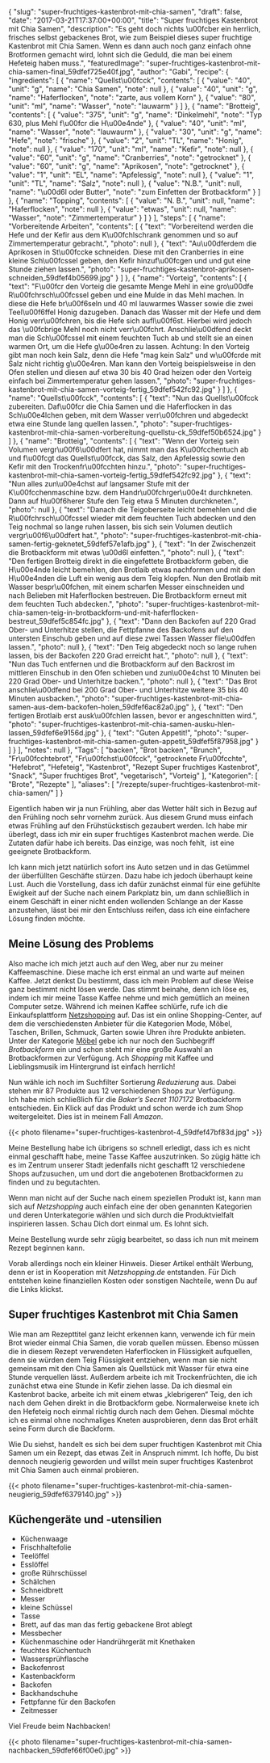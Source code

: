 {
    "slug": "super-fruchtiges-kastenbrot-mit-chia-samen",
    "draft": false,
    "date": "2017-03-21T17:37:00+00:00",
    "title": "Super fruchtiges Kastenbrot mit Chia Samen",
    "description": "Es geht doch nichts \u00fcber ein herrlich, frisches selbst gebackenes Brot, wie zum Beispiel dieses super fruchtige Kastenbrot mit Chia Samen. Wenn es dann auch noch ganz einfach ohne Brotformen gemacht wird, lohnt sich die Geduld, die man bei einem Hefeteig haben muss.",
    "featuredImage": "super-fruchtiges-kastenbrot-mit-chia-samen-final_59dfef725e40f.jpg",
    "author": "Gabi",
    "recipe": {
        "ingredients": [
            {
                "name": "Quellst\u00fcck",
                "contents": [
                    {
                        "value": "40",
                        "unit": "g",
                        "name": "Chia Samen",
                        "note": null
                    },
                    {
                        "value": "40",
                        "unit": "g",
                        "name": "Haferflocken",
                        "note": "zarte, aus vollem Korn"
                    },
                    {
                        "value": "80",
                        "unit": "ml",
                        "name": "Wasser",
                        "note": "lauwarm"
                    }
                ]
            },
            {
                "name": "Brotteig",
                "contents": [
                    {
                        "value": "375",
                        "unit": "g",
                        "name": "Dinkelmehl",
                        "note": "Typ 630, plus Mehl f\u00fcr die H\u00e4nde"
                    },
                    {
                        "value": "40",
                        "unit": "ml",
                        "name": "Wasser",
                        "note": "lauwaurm"
                    },
                    {
                        "value": "30",
                        "unit": "g",
                        "name": "Hefe",
                        "note": "frische"
                    },
                    {
                        "value": "2",
                        "unit": "TL",
                        "name": "Honig",
                        "note": null
                    },
                    {
                        "value": "170",
                        "unit": "ml",
                        "name": "Kefir",
                        "note": null
                    },
                    {
                        "value": "60",
                        "unit": "g",
                        "name": "Cranberries",
                        "note": "getrocknet"
                    },
                    {
                        "value": "60",
                        "unit": "g",
                        "name": "Aprikosen",
                        "note": "getrocknet"
                    },
                    {
                        "value": "1",
                        "unit": "EL",
                        "name": "Apfelessig",
                        "note": null
                    },
                    {
                        "value": "1",
                        "unit": "TL",
                        "name": "Salz",
                        "note": null
                    },
                    {
                        "value": "N.B.",
                        "unit": null,
                        "name": "\u00d6l oder Butter",
                        "note": "zum Einfetten der Brotbackform"
                    }
                ]
            },
            {
                "name": "Topping",
                "contents": [
                    {
                        "value": "N. B.",
                        "unit": null,
                        "name": "Haferflocken",
                        "note": null
                    },
                    {
                        "value": "etwas",
                        "unit": null,
                        "name": "Wasser",
                        "note": "Zimmertemperatur"
                    }
                ]
            }
        ],
        "steps": [
            {
                "name": "Vorbereitende Arbeiten",
                "contents": [
                    {
                        "text": "Vorbereitend werden die Hefe und der Kefir aus dem K\u00fchlschrank genommen und so auf Zimmertemperatur gebracht.",
                        "photo": null
                    },
                    {
                        "text": "Au\u00dferdem die Aprikosen in St\u00fccke schneiden. Diese mit den Cranberries in eine kleine Sch\u00fcssel geben, den Kefir hinzuf\u00fcgen und und gut eine Stunde ziehen lassen.",
                        "photo": "super-fruchtiges-kastenbrot-aprikosen-schneiden_59dfef4b05699.jpg"
                    }
                ]
            },
            {
                "name": "Vorteig",
                "contents": [
                    {
                        "text": "F\u00fcr den Vorteig die gesamte Menge Mehl in eine gro\u00dfe R\u00fchrsch\u00fcssel geben und eine Mulde in das Mehl machen. In diese die Hefe br\u00f6seln und 40 ml lauwarmes Wasser sowie die zwei Teel\u00f6ffel Honig dazugeben. Danach  das Wasser mit der Hefe und dem Honig verr\u00fchren, bis die Hefe sich aufl\u00f6st. Hierbei wird jedoch das \u00fcbrige Mehl noch nicht verr\u00fchrt. Anschlie\u00dfend deckt man die Sch\u00fcssel mit einem feuchten Tuch ab und stellt sie an einen warmen Ort, um die Hefe g\u00e4ren zu lassen. Achtung: In den Vorteig gibt man noch kein Salz, denn die Hefe \"mag kein Salz\" und w\u00fcrde mit Salz nicht richtig g\u00e4ren. Man kann den Vorteig beispielsweise in den Ofen stellen und diesen auf etwa 30 bis 40 Grad heizen oder den Vorteig einfach bei Zimmertemperatur gehen lassen.",
                        "photo": "super-fruchtiges-kastenbrot-mit-chia-samen-vorteig-fertig_59dfef542fc92.jpg"
                    }
                ]
            },
            {
                "name": "Quellst\u00fcck",
                "contents": [
                    {
                        "text": "Nun das Quellst\u00fcck zubereiten. Daf\u00fcr die Chia Samen und die Haferflocken in das Sch\u00e4lchen geben, mit dem Wasser verr\u00fchren und abgedeckt etwa eine Stunde lang quellen lassen.",
                        "photo": "super-fruchtiges-kastenbrot-mit-chia-samen-vorbereitung-quellstu-ck_59dfef50b6524.jpg"
                    }
                ]
            },
            {
                "name": "Brotteig",
                "contents": [
                    {
                        "text": "Wenn der Vorteig sein Volumen vergr\u00f6\u00dfert hat, nimmt man das K\u00fcchentuch ab und f\u00fcgt das Quellst\u00fcck, das Salz, den Apfelessig sowie den Kefir mit den Trockenfr\u00fcchten hinzu.",
                        "photo": "super-fruchtiges-kastenbrot-mit-chia-samen-vorteig-fertig_59dfef542fc92.jpg"
                    },
                    {
                        "text": "Nun alles zun\u00e4chst auf langsamer Stufe mit der K\u00fcchenmaschine bzw. dem Handr\u00fchrger\u00e4t durchkneten. Dann auf h\u00f6herer Stufe den Teig etwa 5 Minuten  durchkneten.",
                        "photo": null
                    },
                    {
                        "text": "Danach die Teigoberseite leicht bemehlen und die R\u00fchrsch\u00fcssel wieder mit dem feuchten Tuch abdecken und den Teig nochmal so lange ruhen lassen, bis sich sein Volumen deutlich vergr\u00f6\u00dfert hat.",
                        "photo": "super-fruchtiges-kastenbrot-mit-chia-samen-fertig-geknetet_59dfef57e1afb.jpg"
                    },
                    {
                        "text": "In der Zwischenzeit die Brotbackform mit etwas \u00d6l einfetten.",
                        "photo": null
                    },
                    {
                        "text": "Den fertigen Brotteig direkt in die eingefettete Brotbackform geben, die H\u00e4nde leicht bemehlen, den Brotlaib etwas nachformen und mit den H\u00e4nden die Luft ein wenig aus dem Teig klopfen. Nun den Brotlaib mit Wasser bespr\u00fchen, mit einem scharfen Messer einschneiden und nach Belieben mit Haferflocken bestreuen. Die Brotbackform erneut mit dem feuchten Tuch abdecken.",
                        "photo": "super-fruchtiges-kastenbrot-mit-chia-samen-teig-in-brotbackform-und-mit-haferflocken-bestreut_59dfef5c854fc.jpg"
                    },
                    {
                        "text": "Dann den Backofen auf 220 Grad Ober- und Unterhitze stellen, die Fettpfanne des Backofens auf den untersten Einschub geben und auf diese zwei Tassen Wasser flie\u00dfen lassen.",
                        "photo": null
                    },
                    {
                        "text": "Den Teig abgedeckt noch so lange ruhen lassen, bis der Backofen 220 Grad erreicht hat.",
                        "photo": null
                    },
                    {
                        "text": "Nun das Tuch entfernen und die Brotbackform auf den Backrost im mittleren Einschub in den Ofen schieben und zun\u00e4chst 10 Minuten bei 220 Grad Ober- und Unterhitze backen.",
                        "photo": null
                    },
                    {
                        "text": "Das Brot anschlie\u00dfend bei 200 Grad Ober- und Unterhitze weitere 35 bis 40 Minuten ausbacken.",
                        "photo": "super-fruchtiges-kastenbrot-mit-chia-samen-aus-dem-backofen-holen_59dfef6ac82a0.jpg"
                    },
                    {
                        "text": "Den fertigen Brotlaib erst ausk\u00fchlen lassen, bevor er angeschnitten wird.",
                        "photo": "super-fruchtiges-kastenbrot-mit-chia-samen-ausku-hlen-lassen_59dfef6e9156d.jpg"
                    },
                    {
                        "text": "Guten Appetit!",
                        "photo": "super-fruchtiges-kastenbrot-mit-chia-samen-guten-appetit_59dfef5f87958.jpg"
                    }
                ]
            }
        ],
        "notes": null
    },
    "Tags": [
        "backen",
        "Brot backen",
        "Brunch",
        "Fr\u00fcchtebrot",
        "Fr\u00fchst\u00fcck",
        "getrocknete Fr\u00fcchte",
        "Hefebrot",
        "Hefeteig",
        "Kastenbrot",
        "Rezept Super fruchtiges Kastenbrot",
        "Snack",
        "Super fruchtiges Brot",
        "vegetarisch",
        "Vorteig"
    ],
    "Kategorien": [
        "Brote",
        "Rezepte"
    ],
    "aliases": [
        "\/rezepte\/super-fruchtiges-kastenbrot-mit-chia-samen\/"
    ]
}

Eigentlich haben wir ja nun Frühling, aber das Wetter hält sich in Bezug auf den Frühling noch sehr vornehm zurück. Aus diesem Grund muss einfach etwas Frühling auf den Frühstückstisch gezaubert werden. Ich habe mir überlegt, dass ich mir ein super fruchtiges Kastenbrot machen werde. Die Zutaten dafür habe ich bereits. Das einzige, was noch fehlt,  ist eine geeignete Brotbackform.

Ich kann mich jetzt natürlich sofort ins Auto setzen und in das Getümmel der überfüllten Geschäfte stürzen. Dazu habe ich jedoch überhaupt keine Lust. Auch die Vorstellung, dass ich dafür zunächst einmal für eine gefühlte Ewigkeit auf der Suche nach einem Parkplatz bin, um dann schließlich in einem Geschäft in einer nicht enden wollenden Schlange an der Kasse anzustehen, lässt bei mir den Entschluss reifen, dass ich eine einfachere Lösung finden möchte.

## Meine Lösung des Problems

Also mache ich mich jetzt auch auf den Weg, aber nur zu meiner Kaffeemaschine. Diese mache ich erst einmal an und warte auf meinen Kaffee. Jetzt denkst Du bestimmt, dass ich mein Problem auf diese Weise ganz bestimmt nicht lösen werde. Das stimmt beinahe, denn ich löse es, indem ich mir meine Tasse Kaffee nehme und mich gemütlich an meinen Computer setze. Während ich meinen Kaffee schlürfe, rufe ich die Einkaufsplattform <a href="http://www.netzshopping.de/" rel="nofollow">Netzshopping</a> auf. Das ist ein online Shopping-Center, auf dem die verschiedensten Anbieter für die Kategorien Mode, Möbel, Taschen, Brillen, Schmuck, Garten sowie Uhren ihre Produkte anbieten. Unter der Kategorie <a href="http://moebel.netzshopping.de" rel="nofollow">Möbel</a> gebe ich nur noch den Suchbegriff _Brotbackform_ ein und schon steht mir eine große Auswahl an Brotbackformen zur Verfügung. Ach _Shopping_ mit Kaffee und Lieblingsmusik im Hintergrund ist einfach herrlich!

Nun wähle ich noch im Suchfilter Sortierung _Reduzierung_ aus. Dabei stehen mir 87 Produkte aus 12 verschiedenen Shops zur Verfügung. Ich habe mich schließlich für die _Baker&#8217;s Secret 1107172_ Brotbackform entschieden. Ein Klick auf das Produkt und schon werde ich zum Shop weitergeleitet. Dies ist in meinem Fall _Amazon_.

{{< photo filename="super-fruchtiges-kastenbrot-4_59dfef47bf83d.jpg" >}}

Meine Bestellung habe ich übrigens so schnell erledigt, dass ich es nicht einmal geschafft habe, meine Tasse Kaffee auszutrinken. So zügig hätte ich es im Zentrum unserer Stadt jedenfalls nicht geschafft 12 verschiedene Shops aufzusuchen, um und dort die angebotenen Brotbackformen zu finden und zu begutachten.

Wenn man nicht auf der Suche nach einem speziellen Produkt ist, kann man sich auf _Netzshopping_ auch einfach eine der oben genannten Kategorien und deren Unterkategorie wählen und sich durch die Produktvielfalt inspirieren lassen. Schau Dich dort einmal um. Es lohnt sich.

Meine Bestellung wurde sehr zügig bearbeitet, so dass ich nun mit meinem Rezept beginnen kann.

Vorab allerdings noch ein kleiner Hinweis. Dieser Artikel enthält Werbung, denn er ist in Kooperation mit _Netzshopping.de_ entstanden. Für Dich entstehen keine finanziellen Kosten oder sonstigen Nachteile, wenn Du auf die Links klickst.

## Super fruchtiges Kastenbrot mit Chia Samen

Wie man am Rezepttitel ganz leicht erkennen kann, verwende ich für mein Brot wieder einmal Chia Samen, die vorab quellen müssen. Ebenso müssen die in diesem Rezept verwendeten Haferflocken in Flüssigkeit aufquellen, denn sie würden dem Teig Flüssigkeit entziehen, wenn man sie nicht gemeinsam mit den Chia Samen als Quellstück mit Wasser für etwa eine Stunde verquellen lässt. Außerdem arbeite ich mit Trockenfrüchten, die ich zunächst etwa eine Stunde in Kefir ziehen lasse. Da ich diesmal ein Kastenbrot backe, arbeite ich mit einem etwas &#8222;klebrigeren&#8220; Teig, den ich nach dem Gehen direkt in die Brotbackform gebe. Normalerweise knete ich den Hefeteig noch einmal richtig durch nach dem Gehen. Diesmal möchte ich es einmal ohne nochmaliges Kneten ausprobieren, denn das Brot erhält seine Form durch die Backform.

Wie Du siehst, handelt es sich bei dem super fruchtigen Kastenbrot mit Chia Samen um ein Rezept, das etwas Zeit in Anspruch nimmt. Ich hoffe, Du bist dennoch neugierig geworden und willst mein super fruchtiges Kastenbrot mit Chia Samen auch einmal probieren.

{{< photo filename="super-fruchtiges-kastenbrot-mit-chia-samen-neugierig_59dfef6379140.jpg" >}}

## Küchengeräte und -utensilien

 * Küchenwaage
 * Frischhaltefolie
 * Teelöffel
 * Esslöffel
 * große Rührschüssel
 * Schälchen
 * Schneidbrett
 * Messer
 * kleine Schüssel
 * Tasse
 * Brett, auf das man das fertig gebackene Brot ablegt
 * Messbecher
 * Küchenmaschine oder Handrührgerät mit Knethaken
 * feuchtes Küchentuch
 * Wassersprühflasche
 * Backofenrost
 * Kastenbackform
 * Backofen
 * Backhandschuhe
 * Fettpfanne für den Backofen
 * Zeitmesser

Viel Freude beim Nachbacken!

{{< photo filename="super-fruchtiges-kastenbrot-mit-chia-samen-nachbacken_59dfef66f00e0.jpg" >}}